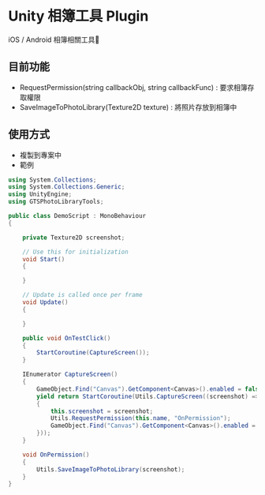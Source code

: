 # Unity 相簿工具 Plugin

iOS / Android 相簿相關工具

## 目前功能

- RequestPermission(string callbackObj, string callbackFunc) : 要求相簿存取權限
- SaveImageToPhotoLibrary(Texture2D texture) : 將照片存放到相簿中

## 使用方式

- 複製到專案中
- 範例

```csharp
using System.Collections;
using System.Collections.Generic;
using UnityEngine;
using GTSPhotoLibraryTools;

public class DemoScript : MonoBehaviour
{

    private Texture2D screenshot;

    // Use this for initialization
    void Start()
    {

    }

    // Update is called once per frame
    void Update()
    {

    }

    public void OnTestClick()
    {
        StartCoroutine(CaptureScreen());
    }

    IEnumerator CaptureScreen()
    {
        GameObject.Find("Canvas").GetComponent<Canvas>().enabled = false;
        yield return StartCoroutine(Utils.CaptureScreen((screenshot) =>
        {
            this.screenshot = screenshot;
            Utils.RequestPermission(this.name, "OnPermission");
            GameObject.Find("Canvas").GetComponent<Canvas>().enabled = true;
        }));
    }

    void OnPermission()
    {
        Utils.SaveImageToPhotoLibrary(screenshot);
    }
}

```
